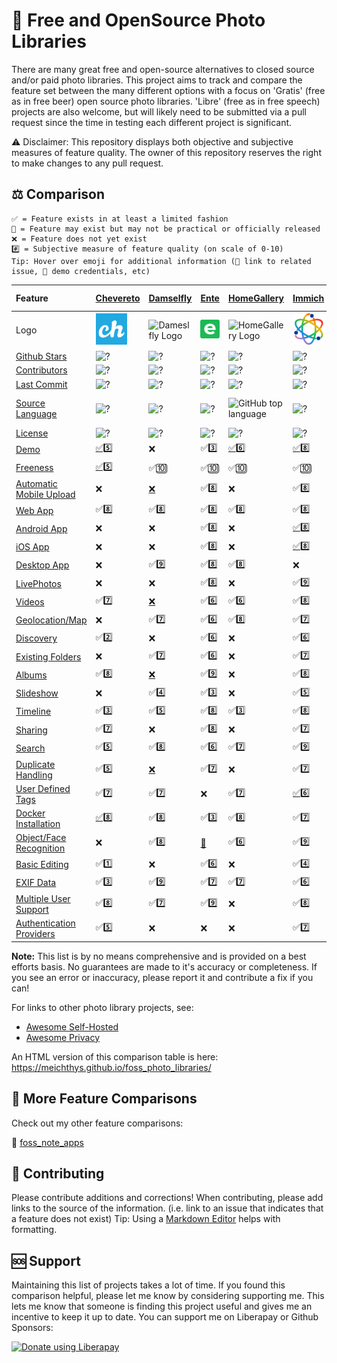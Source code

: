 # 📸 Free and OpenSource Photo Libraries

There are many great free and open-source alternatives to closed source and/or paid photo libraries. This project aims to track and compare the feature set between the many different options with a focus on 'Gratis' (free as in free beer) open source photo libraries. 'Libre' (free as in free speech) projects are also welcome, but will likely need to be submitted via a pull request since the time in testing each different project is significant.

⚠️ Disclaimer: This repository displays both objective and subjective measures of feature quality. The owner of this repository reserves the right to make changes to any pull request.

## ⚖️ Comparison

```text
✅ = Feature exists in at least a limited fashion
🚧 = Feature may exist but may not be practical or officially released
❌ = Feature does not yet exist
#️⃣ = Subjective measure of feature quality (on scale of 0-10)
Tip: Hover over emoji for additional information (🔗 link to related issue, 🔑 demo credentials, etc)
```

| Feature                                                          | [Chevereto](https://github.com/chevereto/chevereto)                                                                                                        | [Damselfly](https://github.com/Webreaper/Damselfly)                                                                                                   | [Ente](https://github.com/ente-io/ente)                                                                                        | [HomeGallery](https://github.com/xemle/home-gallery)                                                                                                         | [Immich](https://github.com/immich-app/immich)                                                                                                                             | [Librephotos](https://github.com/LibrePhotos/librephotos)                                                                                       | [Lychee](https://github.com/LycheeOrg/Lychee)                                                        | [Nextcloud Photos](https://github.com/nextcloud/photos/)                                                                                                               | [Nextcloud Memories](https://github.com/pulsejet/memories)                                                                                                              | [Photonix](https://github.com/photonixapp/photonix)                                                                                       | [Photofield](https://github.com/SmilyOrg/photofield)                                                                                                    | [PiGallery2](https://github.com/bpatrik/pigallery2)                                                                                      | [Photoprism](https://github.com/photoprism/photoprism)                                                                                                  | [Photoview](https://github.com/photoview/photoview)                                                                                       | [Piwigo](https://github.com/Piwigo/Piwigo)                                                                                                                                               | [Snapcrescent](https://github.com/snapcrescent/snapcrescent)                                                                                                                                          |
| :--------------------------------------------------------------- | ---------------------------------------------------------------------------------------------------------------------------------------------------------- | :---------------------------------------------------------------------------------------------------------------------------------------------------- | ------------------------------------------------------------------------------------------------------------------------------ | ------------------------------------------------------------------------------------------------------------------------------------------------------------ | -------------------------------------------------------------------------------------------------------------------------------------------------------------------------- | ----------------------------------------------------------------------------------------------------------------------------------------------- | ---------------------------------------------------------------------------------------------------- | ---------------------------------------------------------------------------------------------------------------------------------------------------------------------- | ----------------------------------------------------------------------------------------------------------------------------------------------------------------------- | ----------------------------------------------------------------------------------------------------------------------------------------- | ------------------------------------------------------------------------------------------------------------------------------------------------------- | ---------------------------------------------------------------------------------------------------------------------------------------- | ------------------------------------------------------------------------------------------------------------------------------------------------------- | ----------------------------------------------------------------------------------------------------------------------------------------- | ---------------------------------------------------------------------------------------------------------------------------------------------------------------------------------------- | ----------------------------------------------------------------------------------------------------------------------------------------------------------------------------------------------------- |
| Logo                                                             | <img src="https://raw.githubusercontent.com/chevereto/chevereto/4.2/content/images/system/default/favicon.png" style="width: 50px"  alt="Chevreto  Logo"/> | <img src="https://raw.githubusercontent.com/Webreaper/Damselfly/master/docs/cropped-Damselfly-Logo.webp" style="width: 50px"  alt="Dameslfly  Logo"/> | <img src="https://raw.githubusercontent.com/ente-io/ente/main/docs/docs/public/logo.png" style="width: 50px" alt="Ente Logo"/> | <img src="https://raw.githubusercontent.com/xemle/home-gallery/master/packages/webapp/src/public/logo512.png" style="width: 50px"  alt="HomeGallery  Logo"/> | <img src="https://raw.githubusercontent.com/immich-app/immich/main/mobile/android/app/src/main/res/mipmap-xxhdpi/ic_launcher.png" style="width: 50px"  alt="Immich Logo"/> | <img src="https://raw.githubusercontent.com/LibrePhotos/librephotos/dev/screenshots/lp-white.png" style="width: 50px"  alt="Librephotos Logo"/> | <img src="https://avatars.githubusercontent.com/u/37916028" style="width: 50px"  alt="Lychee Logo"/> | <img src="https://raw.githubusercontent.com/nextcloud/android/master/app/src/main/res/mipmap-xxhdpi/ic_launcher.png" style="width: 50px"  alt="NextcloudPhotos Logo"/> | <img src="https://raw.githubusercontent.com/pulsejet/memories/master/android/app/src/main/res/mipmap-xxhdpi/ic_launcher.png" style="width: 50px"  alt="Memories Logo"/> | <img src="https://raw.githubusercontent.com/photonixapp/photonix/master/ui/public/favicon.png" style="width: 50px"  alt="Photonix Logo"/> | <img src="https://raw.githubusercontent.com/SmilyOrg/photofield/main/ui/public/android-chrome-512x512.png" style="width: 50px"  alt="Photofield Logo"/> | <img src="https://raw.githubusercontent.com/bpatrik/pigallery2/master/docs/assets/icon.png" style="width: 50px"  alt="PiGallery2 Logo"/> | <img src="https://raw.githubusercontent.com/photoprism/photoprism/develop/assets/static/icons/app/512.png" style="width: 50px"  alt="Photoprism Logo"/> | <img src="https://raw.githubusercontent.com/photoview/photoview/master/ui/public/logo512.png" style="width: 50px"  alt="Photoview Logo"/> | <img src="https://raw.githubusercontent.com/Piwigo/Piwigo/d69bc8b88434cf065b63bac87a4adcc8143ddb21/themes/default/icon/piwigo.org-icon%201.svg" style="width: 50px"  alt="Piwigo Logo"/> | <img src="https://raw.githubusercontent.com/snapcrescent/snapcrescent/main/snapcrescent_mobile/android/app/src/main/res/mipmap-xxhdpi/ic_launcher.png" style="width: 50px"  alt="Snapcrescent Logo"/> |
| [Github Stars](features.md#github-stars)                         | ![?](https://img.shields.io/github/stars/chevereto/chevereto?label=%20)                                                                                    | ![?](https://img.shields.io/github/stars/Webreaper/Damselfly?label=%20)                                                                               | ![?](https://img.shields.io/github/stars/ente-io/ente?label=%20)                                                               | ![?](https://img.shields.io/github/stars/xemle/home-gallery?label=%20)                                                                                       | ![?](https://img.shields.io/github/stars/immich-app/immich?label=%20)                                                                                                      | ![?](https://img.shields.io/github/stars/LibrePhotos/librephotos?label=%20)                                                                     | ![?](https://img.shields.io/github/stars/LycheeOrg/Lychee?label=%20)                                 | ![?](https://img.shields.io/github/stars/nextcloud/photos?label=%20)                                                                                                   | ![?](https://img.shields.io/github/stars/pulsejet/memories?label=%20)                                                                                                   | ![?](https://img.shields.io/github/stars/photonixapp/photonix?label=%20)                                                                  | ![?](https://img.shields.io/github/stars/smilyorg/photofield?label=%20)                                                                                 | ![?](https://img.shields.io/github/stars/bpatrik/pigallery2?label=%20)                                                                   | ![?](https://img.shields.io/github/stars/photoprism/photoprism?label=%20)                                                                               | ![?](https://img.shields.io/github/stars/photoview/photoview?label=%20)                                                                   | ![?](https://img.shields.io/github/stars/Piwigo/Piwigo?label=%20)                                                                                                                        | ![?](https://img.shields.io/github/stars/snapcrescent/snapcrescent?label=%20)                                                                                                                         |
| [Contributors](features.md#contributors)                         | ![?](https://img.shields.io/github/contributors/chevereto/chevereto?label=%20)                                                                             | ![?](https://img.shields.io/github/contributors/webreaper/damselfly?label=%20)                                                                        | ![?](https://img.shields.io/github/contributors/ente-io/ente?label=%20)                                                        | ![?](https://img.shields.io/github/contributors/xemle/home-gallery?label=%20)                                                                                | ![?](https://img.shields.io/github/contributors/immich-app/immich?label=%20)                                                                                               | ![?](https://img.shields.io/github/contributors/librephotos/librephotos?label=%20)                                                              | ![?](https://img.shields.io/github/contributors/lycheeorg/lychee?label=%20)                          | ![?](https://img.shields.io/github/contributors/nextcloud/photos?label=%20)                                                                                            | ![?](https://img.shields.io/github/contributors/pulsejet/memories?label=%20)                                                                                            | ![?](https://img.shields.io/github/contributors/photonixapp/photonix?label=%20)                                                           | ![?](https://img.shields.io/github/contributors/smilyorg/photofield?label=%20)                                                                          | ![?](https://img.shields.io/github/contributors/bpatrik/pigallery2?label=%20)                                                            | ![?](https://img.shields.io/github/contributors/photoprism/photoprism?label=%20)                                                                        | ![?](https://img.shields.io/github/contributors/photoview/photoview?label=%20)                                                            | ![?](https://img.shields.io/github/contributors/Piwigo/Piwigo?label=%20)                                                                                                                 | ![?](https://img.shields.io/github/contributors/snapcrescent/snapcrescent?label=%20)                                                                                                                  |
| [Last Commit](features.md#last-commit)                           | ![?](https://img.shields.io/github/last-commit/chevereto/chevereto/4.2?label=%20)                                                                          | ![?](https://img.shields.io/github/last-commit/webreaper/damselfly/master?label=%20)                                                                  | ![?](https://img.shields.io/github/last-commit/ente-io/ente/main?label=%20)                                                    | ![?](https://img.shields.io/github/last-commit/xemle/home-gallery/master?label=%20)                                                                          | ![?](https://img.shields.io/github/last-commit/immich-app/immich/main?label=%20)                                                                                           | ![?](https://img.shields.io/github/last-commit/librephotos/librephotos/dev?label=%20)                                                           | ![?](https://img.shields.io/github/last-commit/lycheeorg/lychee/master?label=%20)                    | ![?](https://img.shields.io/github/last-commit/nextcloud/photos/master?label=%20)                                                                                      | ![?](https://img.shields.io/github/last-commit/pulsejet/memories/master?label=%20)                                                                                      | ![?](https://img.shields.io/github/last-commit/photonixapp/photonix/master?label=%20)                                                     | ![?](https://img.shields.io/github/last-commit/smilyorg/photofield/main?label=%20)                                                                      | ![?](https://img.shields.io/github/last-commit/bpatrik/pigallery2/master?label=%20)                                                      | ![?](https://img.shields.io/github/last-commit/photoprism/photoprism/develop?label=%20)                                                                 | ![?](https://img.shields.io/github/last-commit/photoview/photoview/master?label=%20)                                                      | ![?](https://img.shields.io/github/last-commit/Piwigo/Piwigo/master?label=%20)                                                                                                           | ![?](https://img.shields.io/github/last-commit/snapcrescent/snapcrescent/main?label=%20)                                                                                                              |
| [Source Language](features.md#source-language)                   | ![?](https://img.shields.io/github/languages/top/chevereto/chevereto)                                                                                      | ![?](https://img.shields.io/github/languages/top/Webreaper/Damselfly)                                                                                 | ![?](https://img.shields.io/github/languages/top/ente-io/ente)                                                                 | ![GitHub top language](https://img.shields.io/github/languages/top/xemle/home-gallery)                                                                       | ![?](https://img.shields.io/github/languages/top/immich-app/immich)                                                                                                        | ![GitHub top language](https://img.shields.io/github/languages/top/librephotos/librephotos)                                                     | ![GitHub top language](https://img.shields.io/github/languages/top/lycheeorg/lychee)                 | ![GitHub top language](https://img.shields.io/github/languages/top/nextcloud/photos)                                                                                   | ![GitHub top language](https://img.shields.io/github/languages/top/pulsejet/memories)                                                                                   | ![GitHub top language](https://img.shields.io/github/languages/top/photonixapp/photonix)                                                  | ![GitHub top language](https://img.shields.io/github/languages/top/smilyorg/photofield)                                                                 | ![GitHub top language](https://img.shields.io/github/languages/top/bpatrik/pigallery2)                                                   | ![GitHub top language](https://img.shields.io/github/languages/top/photoprism/photoprism)                                                               | ![GitHub top language](https://img.shields.io/github/languages/top/photoview/photoview)                                                   | ![GitHub top language](https://img.shields.io/github/languages/top/piwigo/piwigo)                                                                                                        | ![GitHub top language](https://img.shields.io/github/languages/top/snapcrescent/snapcrescent)                                                                                                         |
| [License](features.md#license)                                   | ![?](https://img.shields.io/github/license/chevereto/chevereto?label=%20)                                                                                  | ![?](https://img.shields.io/github/license/Webreaper/Damselfly?label=%20)                                                                             | ![?](https://img.shields.io/github/license/ente-io/ente?label=%20)                                                             | ![?](https://img.shields.io/github/license/xemle/home-gallery?label=%20)                                                                                     | ![?](https://img.shields.io/github/license/immich-app/immich?label=%20)                                                                                                    | ![?](https://img.shields.io/github/license/LibrePhotos/librephotos?label=%20)                                                                   | ![?](https://img.shields.io/github/license/LycheeOrg/Lychee?label=%20)                               | ![?](https://img.shields.io/github/license/nextcloud/photos?label=%20)                                                                                                 | ![?](https://img.shields.io/github/license/pulsejet/memories?label=%20)                                                                                                 | ![?](https://img.shields.io/github/license/photonixapp/photonix?label=%20)                                                                | ![?](https://img.shields.io/github/license/smilyorg/photofield?label=%20)                                                                               | ![?](https://img.shields.io/github/license/bpatrik/pigallery2?label=%20)                                                                 | ![?](https://img.shields.io/static/v1?label=%20&message=GPL-3.0&color=orange)                                                                           | ![?](https://img.shields.io/github/license/photoview/photoview?label=%20)                                                                 | ![?](https://img.shields.io/github/license/Piwigo/Piwigo?label=%20)                                                                                                                      | ![?](https://img.shields.io/github/license/snapcrescent/snapcrescent?label=%20)                                                                                                                       |
| [Demo](features.md#demo)                                         | [✅5️⃣](https://demo.chevereto.com/)                                                                                                                        | ❌                                                                                                                                                    | ✅3️⃣                                                                                                                           | [✅](https://demo.home-gallery.org/https://demo.photoprism.app/library/brow)6️⃣                                                                               | [✅](https://demo.immich.app/)8️⃣                                                                                                                                           | [✅](https://demo2.librephotos.com/ "User:demo Pass:demo1234")5️⃣                                                                                | [✅](https://lychee-demo.fly.dev/landing "User:admin Pass:admin")9️⃣                                  | [✅](https://nextcloud.com/instant-trial/)4️⃣                                                                                                                           | [✅](https://demo.memories.gallery/apps/memories/)8️⃣                                                                                                                    | [✅](https://demo.photonix.org/login)8️⃣                                                                                                   | [✅](https://demo.photofield.dev/)6️⃣                                                                                                                    | [✅](https://pigallery2.onrender.com/)8️⃣                                                                                                 | [✅](https://demo.photoprism.app/library/browse)9️⃣                                                                                                      | [✅](https://photos.qpqp.dk/ "User:demo Pass:demo")9️⃣                                                                                     | [✅](https://piwigo.org/demo)9️⃣                                                                                                                                                          | [✅](https://demo.snapcrescent.app)9️⃣                                                                                                                                                                 |
| [Freeness](features.md#freeness)                                 | [✅5️⃣](https://rodolfoberrios.com/2022/12/01/chevereto-goes-free/)                                                                                         | ✅🔟                                                                                                                                                  | ✅🔟                                                                                                                           | ✅🔟                                                                                                                                                         | ✅🔟                                                                                                                                                                       | ✅🔟                                                                                                                                            | ✅🔟                                                                                                 | ✅🔟                                                                                                                                                                   | ✅🔟                                                                                                                                                                    | ✅🔟                                                                                                                                      | ✅🔟                                                                                                                                                    | ✅🔟                                                                                                                                     | [🚧](https://photoprism.app/get)7️⃣                                                                                                                      | ✅🔟                                                                                                                                      | ✅🔟                                                                                                                                                                                     | ✅🔟                                                                                                                                                                                                  |
| [Automatic Mobile Upload](features.md#automatic-mobile-upload)   | ❌                                                                                                                                                         | [❌](https://github.com/Webreaper/Damselfly/issues/40)                                                                                                | ✅8️⃣                                                                                                                           | ❌                                                                                                                                                           | ✅8️⃣                                                                                                                                                                       | ❌                                                                                                                                              | ❌                                                                                                   | ✅7️⃣                                                                                                                                                                   | ✅7️⃣                                                                                                                                                                    | ❌                                                                                                                                        | ❌                                                                                                                                                      | ❌                                                                                                                                       | ✅6️⃣                                                                                                                                                    | [❌](https://github.com/photoview/photoview/issues/129)                                                                                   | ✅7️⃣                                                                                                                                                                                     | ✅7️⃣                                                                                                                                                                                                  |
| [Web App](features.md#web-app)                                   | ✅8️⃣                                                                                                                                                       | ✅8️⃣                                                                                                                                                  | ✅8️⃣                                                                                                                           | ✅8️⃣                                                                                                                                                         | ✅8️⃣                                                                                                                                                                       | ✅8️⃣                                                                                                                                            | ✅8️⃣                                                                                                 | ✅7️⃣                                                                                                                                                                   | ✅9️⃣                                                                                                                                                                    | ✅7️⃣                                                                                                                                      | ✅9️⃣                                                                                                                                                    | ✅7️⃣                                                                                                                                     | ✅7️⃣                                                                                                                                                    | ✅8️⃣                                                                                                                                      | ✅8️⃣                                                                                                                                                                                     | ✅7️⃣                                                                                                                                                                                                  |
| [Android App](features.md#android-app)                           | ❌                                                                                                                                                         | ❌                                                                                                                                                    | ✅8️⃣                                                                                                                           | ❌                                                                                                                                                           | [✅](https://github.com/immich-app/immich#step-4-run-mobile-app)8️⃣                                                                                                         | ✅[7️⃣](https://github.com/savvasdalkitsis/uhuruphotos-android)                                                                                  | [❌](https://github.com/LycheeOrg/Lychee/issues/1013)                                                | [✅](https://github.com/nextcloud/android)3️⃣                                                                                                                           | [✅](https://github.com/pulsejet/memories/issues/180)7️⃣                                                                                                                 | ✅[4️⃣](https://github.com/photonixapp/photonix-mobile)                                                                                    | ❌                                                                                                                                                      | ❌                                                                                                                                       | [🚧](https://docs.photoprism.app/user-guide/pwa/)4️⃣                                                                                                     | [🚧](https://github.com/photoview/photoview/issues/701)3️⃣                                                                                 | [✅](https://www.piwigo.org/mobile-applications)7️⃣                                                                                                                                       | [✅](https://github.com/snapcrescent/snapcrescent/releases)7️⃣                                                                                                                                         |
| [iOS App](features.md#ios-app)                                   | ❌                                                                                                                                                         | ❌                                                                                                                                                    | ✅8️⃣                                                                                                                           | ❌                                                                                                                                                           | [✅](https://github.com/immich-app/immich#step-4-run-mobile-app)8️⃣                                                                                                         | [🚧](https://github.com/LibrePhotos/librephotos-mobile)3️⃣                                                                                       | [❌](https://github.com/LycheeOrg/Lychee/issues/1013)                                                | [🚧](https://github.com/nextcloud/ios/ "Nextcloud Files App")3️⃣                                                                                                        | [🚧](https://github.com/nextcloud/ios/ "Nextcloud Files App")3️⃣                                                                                                         | ✅[4️⃣](https://github.com/photonixapp/photonix-mobile)                                                                                    | ❌                                                                                                                                                      | ❌                                                                                                                                       | [🚧](https://docs.photoprism.app/user-guide/pwa/)4️⃣                                                                                                     | [✅](https://apps.apple.com/dk/app/photoview-media-gallery/id1578380271)6️⃣                                                                | [✅](https://www.piwigo.org/mobile-applications)7️⃣                                                                                                                                       | ❌                                                                                                                                                                                                    |
| [Desktop App](features.md#desktop-app)                           | ❌                                                                                                                                                         | ✅9️⃣                                                                                                                                                  | ✅8️⃣                                                                                                                           | ✅8️⃣                                                                                                                                                         | ❌                                                                                                                                                                         | ❌                                                                                                                                              | ❌                                                                                                   | [🚧](https://github.com/nextcloud/desktop/ "File sync only")2️⃣                                                                                                         | [🚧](https://github.com/nextcloud/desktop/ "File sync only")2️⃣                                                                                                          | [❌](https://github.com/photonixapp/photonix/issues/61)                                                                                   | ❌                                                                                                                                                      | ❌                                                                                                                                       | ❌                                                                                                                                                      | ❌                                                                                                                                        | ❌                                                                                                                                                                                       | ❌                                                                                                                                                                                                    |
| [LivePhotos](features.md#livephotos)                             | ❌                                                                                                                                                         | ❌                                                                                                                                                    | ✅8️⃣                                                                                                                           | ❌                                                                                                                                                           | ✅9️⃣                                                                                                                                                                       | [❌](https://github.com/LibrePhotos/librephotos/issues/287)                                                                                     | ✅[6️⃣](https://github.com/LycheeOrg/Lychee/issues/1283)                                              | [✅️3️⃣](https://github.com/nextcloud/photos/issues/344)                                                                                                                | ✅8️⃣                                                                                                                                                                    | [❌](https://github.com/photonixapp/photonix/issues/250)                                                                                  | [❌](https://github.com/SmilyOrg/photofield/issues/52)                                                                                                  | ❌                                                                                                                                       | ✅7️⃣                                                                                                                                                    | [❌](https://github.com/photoview/photoview/issues/273)                                                                                   | [❌](https://github.com/Piwigo/Piwigo/issues/1677)                                                                                                                                       | ❌                                                                                                                                                                                                    |
| [Videos](features.md#videos)                                     | ✅7️⃣                                                                                                                                                       | [❌](https://github.com/Webreaper/Damselfly/issues/82)                                                                                                | ✅6️⃣                                                                                                                           | ✅6️⃣                                                                                                                                                         | ✅8️⃣                                                                                                                                                                       | ✅8️⃣                                                                                                                                            | ✅6️⃣                                                                                                 | ✅5️⃣                                                                                                                                                                   | ✅7️⃣                                                                                                                                                                    | [❌](https://github.com/photonixapp/photonix/issues/295)                                                                                  | ✅6️⃣                                                                                                                                                    | ✅8️⃣                                                                                                                                     | ✅7️⃣                                                                                                                                                    | ✅7️⃣                                                                                                                                      | ✅4️⃣                                                                                                                                                                                     | ✅7️⃣                                                                                                                                                                                                  |
| [Geolocation/Map](features.md#geolocation/map)                   | ❌                                                                                                                                                         | ✅7️⃣                                                                                                                                                  | ✅6️⃣                                                                                                                           | ✅8️⃣                                                                                                                                                         | ✅7️⃣                                                                                                                                                                       | ✅8️⃣                                                                                                                                            | [✅5️⃣](https://github.com/LycheeOrg/Lychee/issues/1051)                                              | ✅6️⃣                                                                                                                                                                   | ✅9️⃣                                                                                                                                                                    | ✅9️⃣                                                                                                                                      | ✅8️⃣                                                                                                                                                    | ✅8️⃣                                                                                                                                     | ✅6️⃣                                                                                                                                                    | ✅8️⃣                                                                                                                                      | ✅7️⃣                                                                                                                                                                                     | ❌                                                                                                                                                                                                    |
| [Discovery](features.md#discovery)                               | ✅2️⃣                                                                                                                                                       | ❌                                                                                                                                                    | ✅6️⃣                                                                                                                           | ❌                                                                                                                                                           | ✅6️⃣                                                                                                                                                                       | ✅7️⃣                                                                                                                                            | ✅6️⃣                                                                                                 | ✅6️⃣                                                                                                                                                                   | ✅7️⃣                                                                                                                                                                    | ❌                                                                                                                                        | ❌                                                                                                                                                      | ❌                                                                                                                                       | ✅6️⃣                                                                                                                                                    | ❌                                                                                                                                        | ✅1️⃣                                                                                                                                                                                     | ❌                                                                                                                                                                                                    |
| [Existing Folders](features.md#existing-folders)                 | ❌                                                                                                                                                         | ✅7️⃣                                                                                                                                                  | ✅6️⃣                                                                                                                           | ❌                                                                                                                                                           | ✅[7️⃣](https://immich.app/docs/features/libraries#external-libraries)                                                                                                      | ✅4️⃣                                                                                                                                            | [❌](https://github.com/LycheeOrg/Lychee/issues/1096)                                                | ✅7️⃣                                                                                                                                                                   | ✅9️⃣                                                                                                                                                                    | [❌](https://github.com/photonixapp/photonix/issues/411)                                                                                  | ✅[4️⃣](https://github.com/SmilyOrg/photofield/issues/45)                                                                                                | ✅5️⃣                                                                                                                                     | ✅9️⃣                                                                                                                                                    | ✅5️⃣                                                                                                                                      | [✅](https://github.com/Piwigo/Piwigo/issues/960)7️⃣                                                                                                                                      | ❌                                                                                                                                                                                                    |
| [Albums](features.md#albums)                                     | ✅8️⃣                                                                                                                                                       | [❌](https://github.com/Webreaper/Damselfly/issues/238)                                                                                               | ✅9️⃣                                                                                                                           | ❌                                                                                                                                                           | ✅8️⃣                                                                                                                                                                       | ✅9️⃣                                                                                                                                            | ✅8️⃣                                                                                                 | ✅4️⃣                                                                                                                                                                   | ✅8️⃣                                                                                                                                                                    | ✅5️⃣                                                                                                                                      | ❌                                                                                                                                                      | ✅6️⃣                                                                                                                                     | ✅8️⃣                                                                                                                                                    | ✅6️⃣                                                                                                                                      | ✅8️⃣                                                                                                                                                                                     | ✅5️⃣                                                                                                                                                                                                  |
| [Slideshow](features.md#slideshow)                               | ❌                                                                                                                                                         | ✅4️⃣                                                                                                                                                  | ✅3️⃣                                                                                                                           | ❌                                                                                                                                                           | ✅5️⃣                                                                                                                                                                       | ❌                                                                                                                                              | [✅4️⃣](https://github.com/LycheeOrg/Lychee/pull/1819)                                                | ✅5️⃣                                                                                                                                                                   | ✅5️⃣                                                                                                                                                                    | [❌](https://github.com/photonixapp/photonix/issues/427)                                                                                  | ✅6️⃣                                                                                                                                                    | ✅7️⃣                                                                                                                                     | ✅6️⃣                                                                                                                                                    | [❌](https://github.com/photoview/photoview/issues/51)                                                                                    | ✅5️⃣                                                                                                                                                                                     | ❌                                                                                                                                                                                                    |
| [Timeline](features.md#timeline)                                 | ✅3️⃣                                                                                                                                                       | ✅5️⃣                                                                                                                                                  | ✅8️⃣                                                                                                                           | ✅3️⃣                                                                                                                                                         | ✅8️⃣                                                                                                                                                                       | ✅9️⃣                                                                                                                                            | [❌](https://github.com/LycheeOrg/Lychee/issues/1050)                                                | ✅4️⃣                                                                                                                                                                   | ✅9️⃣                                                                                                                                                                    | ✅5️⃣                                                                                                                                      | ✅6️⃣                                                                                                                                                    | ✅5️⃣                                                                                                                                     | ✅5️⃣                                                                                                                                                    | ✅9️⃣                                                                                                                                      | ✅3️⃣                                                                                                                                                                                     | ✅5️⃣                                                                                                                                                                                                  |
| [Sharing](features.md#sharing)                                   | ✅7️⃣                                                                                                                                                       | ❌                                                                                                                                                    | ✅8️⃣                                                                                                                           | ❌                                                                                                                                                           | ✅7️⃣                                                                                                                                                                       | ✅9️⃣                                                                                                                                            | ✅9️⃣                                                                                                 | ✅8️⃣                                                                                                                                                                   | ✅9️⃣                                                                                                                                                                    | ❌                                                                                                                                        | ❌                                                                                                                                                      | ✅7️⃣                                                                                                                                     | ✅7️⃣                                                                                                                                                    | ✅8️⃣                                                                                                                                      | ✅5️⃣                                                                                                                                                                                     | ✅5️⃣                                                                                                                                                                                                  |
| [Search](features.md#search)                                     | ✅5️⃣                                                                                                                                                       | ✅8️⃣                                                                                                                                                  | ✅6️⃣                                                                                                                           | ✅7️⃣                                                                                                                                                         | ✅9️⃣                                                                                                                                                                       | ✅8️⃣                                                                                                                                            | ✅5️⃣                                                                                                 | ✅4️⃣                                                                                                                                                                   | ✅4️⃣                                                                                                                                                                    | ✅8️⃣                                                                                                                                      | ✅9️⃣                                                                                                                                                    | ✅7️⃣                                                                                                                                     | ✅8️⃣                                                                                                                                                    | ✅5️⃣                                                                                                                                      | ✅7️⃣                                                                                                                                                                                     | ❌                                                                                                                                                                                                    |
| [Duplicate Handling](features.md#duplicate-handling)             | ✅5️⃣                                                                                                                                                       | [❌](https://github.com/Webreaper/Damselfly/issues/97)                                                                                                | ✅7️⃣                                                                                                                           | ❌                                                                                                                                                           | ✅7️⃣                                                                                                                                                                       | [❌](https://github.com/LibrePhotos/librephotos/issues/753)                                                                                     | [✅5️⃣](https://github.com/LycheeOrg/Lychee/issues/1762)                                              | ✅[6️⃣](https://apps.nextcloud.com/apps/mediadc)                                                                                                                        | ✅[6️⃣](https://apps.nextcloud.com/apps/mediadc)                                                                                                                         | [❌](https://github.com/photonixapp/photonix/issues/422)                                                                                  | ❌                                                                                                                                                      | ✅5️⃣                                                                                                                                     | ✅[6️⃣](https://docs.photoprism.app/user-guide/library/duplicates/)                                                                                      | [❌](https://github.com/photoview/photoview/issues/801)                                                                                   | ✅6️⃣                                                                                                                                                                                     | ✅7️⃣                                                                                                                                                                                                  |
| [User Defined Tags](features.md#photo-tagging)                   | ✅7️⃣                                                                                                                                                       | ✅7️⃣                                                                                                                                                  | ❌                                                                                                                             | ✅7️⃣                                                                                                                                                         | [✅️](https://github.com/immich-app/immich/releases/tag/v1.113.0)6️⃣                                                                                                        | [❌](https://github.com/LibrePhotos/librephotos/issues/525)                                                                                     | ✅5️⃣                                                                                                 | ✅️3️⃣                                                                                                                                                                  | [✅️](https://github.com/pulsejet/memories/issues/487)6️⃣                                                                                                                | ✅6️⃣                                                                                                                                      | ✅6️⃣                                                                                                                                                    | ❌                                                                                                                                       | ✅5️⃣                                                                                                                                                    | ❌                                                                                                                                        | ✅7️⃣                                                                                                                                                                                     | ❌                                                                                                                                                                                                    |
| [Docker Installation](features.md#docker-installation)           | [✅8️⃣](https://github.com/chevereto/docker#pure-docker)                                                                                                    | ✅8️⃣                                                                                                                                                  | ✅3️⃣                                                                                                                           | ✅8️⃣                                                                                                                                                         | ✅7️⃣                                                                                                                                                                       | ✅7️⃣                                                                                                                                            | ✅7️⃣                                                                                                 | [✅](https://github.com/nextcloud/all-in-one#nextcloud-all-in-one)6️⃣                                                                                                   | [✅](https://github.com/nextcloud/all-in-one#nextcloud-all-in-one)6️⃣                                                                                                    | ✅8️⃣                                                                                                                                      | ✅7️⃣                                                                                                                                                    | ✅7️⃣                                                                                                                                     | ✅6️⃣                                                                                                                                                    | ✅8️⃣                                                                                                                                      | [✅](https://hub.docker.com/r/linuxserver/piwigo)7️⃣                                                                                                                                      | ✅8️⃣                                                                                                                                                                                                  |
| [Object/Face Recognition](features.md#object/face-recognition)   | ❌                                                                                                                                                         | ✅8️⃣                                                                                                                                                  | [🚧](https://github.com/ente-io/ente/issues/1014)                                                                              | ✅6️⃣                                                                                                                                                         | ✅9️⃣                                                                                                                                                                       | ✅8️⃣                                                                                                                                            | [❌](https://github.com/LycheeOrg/Lychee/issues/1266)                                                | [✅8️⃣](https://github.com/nextcloud/recognize)                                                                                                                         | [✅8️⃣](https://github.com/nextcloud/recognize)                                                                                                                          | ✅8️⃣                                                                                                                                      | ✅7️⃣                                                                                                                                                    | ✅6️⃣                                                                                                                                     | ✅9️⃣                                                                                                                                                    | ✅6️⃣                                                                                                                                      | [✅](https://github.com/Piwigo/Piwigo/issues/1159)5️⃣                                                                                                                                     | ❌                                                                                                                                                                                                    |
| [Basic Editing](features.md#basic-editing)                       | ✅1️⃣                                                                                                                                                       | ❌                                                                                                                                                    | ✅6️⃣                                                                                                                           | ❌                                                                                                                                                           | ✅4️⃣                                                                                                                                                                       | ❌                                                                                                                                              | ❌                                                                                                   | ✅6️⃣                                                                                                                                                                   | ✅6️⃣                                                                                                                                                                    | ❌                                                                                                                                        | ❌                                                                                                                                                      | ❌                                                                                                                                       | ❌                                                                                                                                                      | ❌                                                                                                                                        | ❌                                                                                                                                                                                       | ❌                                                                                                                                                                                                    |
| [EXIF Data](features.md#exif-data)                               | ✅3️⃣                                                                                                                                                       | ✅9️⃣                                                                                                                                                  | ✅7️⃣                                                                                                                           | ✅7️⃣                                                                                                                                                         | ✅6️⃣                                                                                                                                                                       | [❌](https://github.com/LibrePhotos/librephotos/issues/77)                                                                                      | ✅7️⃣                                                                                                 | [❌](https://github.com/nextcloud/photos/issues/226)                                                                                                                   | ✅8️⃣                                                                                                                                                                    | ✅7️⃣                                                                                                                                      | ✅️3️⃣                                                                                                                                                   | ✅7️⃣                                                                                                                                     | ✅9️⃣                                                                                                                                                    | ✅7️⃣                                                                                                                                      | ✅6️⃣                                                                                                                                                                                     | ✅7️⃣                                                                                                                                                                                                  |
| [Multiple User Support](features.md#multiple-user-support)       | ✅8️⃣                                                                                                                                                       | ✅7️⃣                                                                                                                                                  | ✅9️⃣                                                                                                                           | ❌                                                                                                                                                           | ✅8️⃣                                                                                                                                                                       | ✅8️⃣                                                                                                                                            | ✅6️⃣                                                                                                 | ✅9️⃣                                                                                                                                                                   | ✅9️⃣                                                                                                                                                                    | ✅7️⃣                                                                                                                                      | [❌](https://github.com/SmilyOrg/photofield/issues/28)                                                                                                  | ✅7️⃣                                                                                                                                     | [❌](https://github.com/photoprism/photoprism/issues/98)                                                                                                | ✅6️⃣                                                                                                                                      | ✅8️⃣                                                                                                                                                                                     | ✅5️⃣                                                                                                                                                                                                  |
| [Authentication Providers](features.md#authentication-providers) | ✅5️⃣                                                                                                                                                       | ❌                                                                                                                                                    | ❌                                                                                                                             | ❌                                                                                                                                                           | ✅7️⃣                                                                                                                                                                       | [❌](https://github.com/LibrePhotos/librephotos/issues/616)                                                                                     | [❌](https://github.com/LycheeOrg/Lychee/issues/1844)                                                | ✅9️⃣                                                                                                                                                                   | ✅9️⃣                                                                                                                                                                    | [❌](https://github.com/photonixapp/photonix/issues/432)                                                                                  | ❌                                                                                                                                                      | [❌](https://github.com/bpatrik/pigallery2/issues/389)                                                                                   | [🚧](https://github.com/photoprism/photoprism/issues/782)                                                                                               | [❌](https://github.com/photoview/photoview/issues/624)                                                                                   | ✅5️⃣                                                                                                                                                                                     | ❌                                                                                                                                                                                                    |

**Note:** This list is by no means comprehensive and is provided on a best efforts basis. No guarantees are made to it's accuracy or completeness. If you see an error or inaccuracy, please report it and contribute a fix if you can!

For links to other photo library projects, see:

- [Awesome Self-Hosted](https://github.com/awesome-selfhosted/awesome-selfhosted#photo-and-video-galleries)
- [Awesome Privacy](https://github.com/pluja/awesome-privacy#photo-storage)

An HTML version of this comparison table is here: https://meichthys.github.io/foss_photo_libraries/

## 👋 More Feature Comparisons

Check out my other feature comparisons:

📝 [foss_note_apps](https://github.com/meichthys/foss_note_apps)

## 🤝 Contributing

Please contribute additions and corrections!
When contributing, please add links to the source of the information.
(i.e. link to an issue that indicates that a feature does not exist)
Tip: Using a [Markdown Editor](https://marketplace.visualstudio.com/items?itemName=zaaack.markdown-editor) helps with formatting.

## 🆘 Support

Maintaining this list of projects takes a lot of time. If you found this comparison helpful, please let me know by considering supporting me. This lets me know that someone is finding this project useful and gives me an incentive to keep it up to date.
You can support me on Liberapay or Github Sponsors:

<a href="https://liberapay.com/meichthys/donate"><img alt="Donate using Liberapay" src="https://liberapay.com/assets/widgets/donate.svg"></a>
